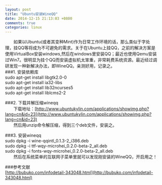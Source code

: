 ```yaml
---
layout: post
title: "Ubuntu安装WineQQ"
date: 2014-12-15 21:13:03 +0800
comments: true
categories: linux
---
```


&emsp;&emsp;如果以Ubuntu(或者其变种Mint)作为日常工作环境的话，那么类似于字处理，挂QQ等将成为不可避免的需求。关于在Ubuntu上挂QQ，之前的解决方案是使用VirtualBox安装windows,然后在windows里安装QQ；最近也使用Qemu安装过Win7。很明显为挂个QQ而安装虚拟机太笨重，非常耗费系统资源。最近经过调研发现一种新解决办法，即WineQQ。亲测好用，记录之。  
###1. 安装依赖库  
    sudo apt-get install libgtk2.0-0  
    sudo apt-get install ia32-libs  
    sudo apt-get install lib32ncurses5  
    sudo apt-get install liblcms2-2  

###2. 下载并解压缩wineqq  
&emsp;&emsp;下载地址：[http://www.ubuntukylin.com/applications/showimg.php?lang=cn&id=23](http://www.ubuntukylin.com/applications/showimg.php?lang=cn&id=23)  
&emsp;&emsp;然后用unzip命令解压缩，得到三个deb文件，安装之。  

###3. 安装wineqq  
    sudo dpkg -i wine-qqintl_0.1.3-2_i386.deb  
    sudo dpkg -i ttf-wqy-microhei_0.2.0-beta-2_all.deb  
    sudo dpkg -i fonts-wqy-microhei_0.2.0-beta-2_all.deb  
&emsp;&emsp;然后在系统菜单的互联网子菜单里就可以发现刚安装的WineQQ，开启用之！  

###参考文献  
[http://bubuko.com/infodetail-343048.html](http://bubuko.com/infodetail-343048.html)  

